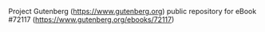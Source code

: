 Project Gutenberg (https://www.gutenberg.org) public repository
for eBook #72117 (https://www.gutenberg.org/ebooks/72117)
